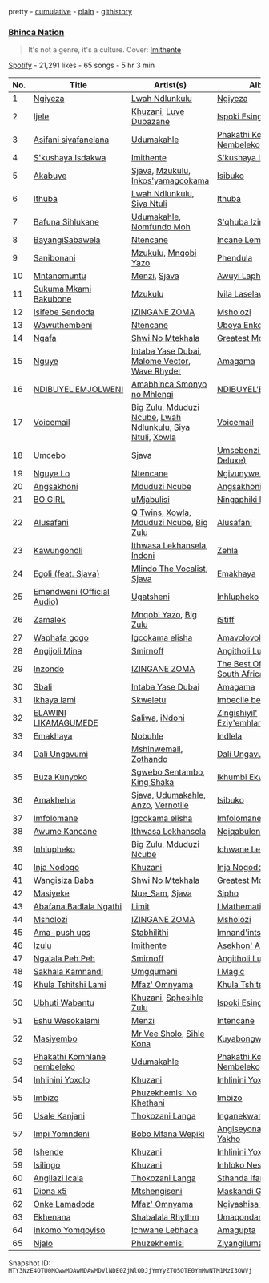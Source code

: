 pretty - [cumulative](/playlists/cumulative/37i9dQZF1DX2xhOTSp6PjQ.md) - [plain](/playlists/plain/37i9dQZF1DX2xhOTSp6PjQ) - [githistory](https://github.githistory.xyz/mackorone/spotify-playlist-archive/blob/main/playlists/plain/37i9dQZF1DX2xhOTSp6PjQ)

### [Bhinca Nation](https://open.spotify.com/playlist/37i9dQZF1DX2xhOTSp6PjQ)

> It's not a genre, it's a culture\. Cover: <a href="https://open.spotify.com/artist/3JqfmUV2PM8u6ifw2TWPJ9?si=i7uGfhIiQqSACQVc0TcL0w">Imithente</a>

[Spotify](https://open.spotify.com/user/spotify) - 21,291 likes - 65 songs - 5 hr 3 min

| No. | Title | Artist(s) | Album | Length |
|---|---|---|---|---|
| 1 | [Ngiyeza](https://open.spotify.com/track/3Pv1NcASIE987vF8t1VWVu) | [Lwah Ndlunkulu](https://open.spotify.com/artist/2h9NlcdGxIEnnh5aQuSeZ1) | [Ngiyeza](https://open.spotify.com/album/5S4kyrm5mTa1PK4ur0BPIR) | 4:41 |
| 2 | [Ijele](https://open.spotify.com/track/2OYomh3wz8TWpfnQKxua2F) | [Khuzani](https://open.spotify.com/artist/1ltbNKMXKKXkjaXCTGZYUs), [Luve Dubazane](https://open.spotify.com/artist/2qn1ZfGigw6BNbf2MNuEJc) | [Ispoki Esingafi](https://open.spotify.com/album/3riM8V5qRqXKn09JuWHcAu) | 4:29 |
| 3 | [Asifani siyafanelana](https://open.spotify.com/track/61rcqq5Z6GSjVyhuFAMbiw) | [Udumakahle](https://open.spotify.com/artist/3a3txnliYhHHrdcw1k6gyq) | [Phakathi Komhlane Nembeleko](https://open.spotify.com/album/3LJ39cJZE7hPwG2j6RXc5s) | 4:20 |
| 4 | [S'kushaya Isdakwa](https://open.spotify.com/track/2PJ6NP1np4QGGJpnl6MGwx) | [Imithente](https://open.spotify.com/artist/3JqfmUV2PM8u6ifw2TWPJ9) | [S'kushaya Isdakwa](https://open.spotify.com/album/3W662ml4nC71f2QUTMKeLy) | 4:03 |
| 5 | [Akabuye](https://open.spotify.com/track/6eAvjdlcZ6t5K9lvslRv1D) | [Sjava](https://open.spotify.com/artist/4RfOLIFy2xEmlWzXEVmLJn), [Mzukulu](https://open.spotify.com/artist/2cvAWNKeSNVAfSZqAQIIS3), [Inkos'yamagcokama](https://open.spotify.com/artist/6wq5brCC7NSFUDJ8rL0fcF) | [Isibuko](https://open.spotify.com/album/4yFM1aHZINPJ8p9Ei7uLOR) | 5:28 |
| 6 | [Ithuba](https://open.spotify.com/track/2DTnuVhrGnLcmgutAW4vb1) | [Lwah Ndlunkulu](https://open.spotify.com/artist/2h9NlcdGxIEnnh5aQuSeZ1), [Siya Ntuli](https://open.spotify.com/artist/5BggJAW7Ubyk8FR87MpGvc) | [Ithuba](https://open.spotify.com/album/1pYMs6qogXnmKzGoGlBwWQ) | 4:23 |
| 7 | [Bafuna Sihlukane](https://open.spotify.com/track/3sL440xAohRKtarUSnBRxE) | [Udumakahle](https://open.spotify.com/artist/3a3txnliYhHHrdcw1k6gyq), [Nomfundo Moh](https://open.spotify.com/artist/6brKi6i5SusNnoKcSlKAan) | [S'qhuba Izinkomo](https://open.spotify.com/album/3ivjLXlzcdqXFspHzhyCm2) | 4:26 |
| 8 | [BayangiSabawela](https://open.spotify.com/track/3quA7mtdIg05CfJ4f3beww) | [Ntencane](https://open.spotify.com/artist/3PKVcK4wKrfPi7qDz1odsV) | [Incane Lembobo](https://open.spotify.com/album/0BDVeJR2FEfPjJLpgg5nbP) | 4:14 |
| 9 | [Sanibonani](https://open.spotify.com/track/4IMZR7DMOMAYHlAifv682g) | [Mzukulu](https://open.spotify.com/artist/2cvAWNKeSNVAfSZqAQIIS3), [Mnqobi Yazo](https://open.spotify.com/artist/59IoFDxTdsmr1m1z8euRFu) | [Phendula](https://open.spotify.com/album/6d89ixAm9v3UfQGAWyeFb2) | 4:21 |
| 10 | [Mntanomuntu](https://open.spotify.com/track/2UMJhyDNyBn9rJc2fgw6GJ) | [Menzi](https://open.spotify.com/artist/0PIYUjDZszDZSZGLhYvmyZ), [Sjava](https://open.spotify.com/artist/4RfOLIFy2xEmlWzXEVmLJn) | [Awuyi Lapho](https://open.spotify.com/album/5xiLbMeDPMlvXSZKhVSfEh) | 4:54 |
| 11 | [Sukuma Mkami Bakubone](https://open.spotify.com/track/0O5LuQXAfihaOA3TFxYt3C) | [Mzukulu](https://open.spotify.com/artist/2cvAWNKeSNVAfSZqAQIIS3) | [Ivila Laselawini](https://open.spotify.com/album/278BIRWbQrUNkDwC3gN56e) | 4:26 |
| 12 | [Isifebe Sendoda](https://open.spotify.com/track/1otdCFUdWjT0yLWOfFr6kc) | [IZINGANE ZOMA](https://open.spotify.com/artist/1fa6d4xSwQWEhmp0MwKw61) | [Msholozi](https://open.spotify.com/album/6QxMBGWtj8tXhWiNNFF2pA) | 4:20 |
| 13 | [Wawuthembeni](https://open.spotify.com/track/4lbJb7VVOGShkgblw8YUiY) | [Ntencane](https://open.spotify.com/artist/3PKVcK4wKrfPi7qDz1odsV) | [Uboya Enkomeni](https://open.spotify.com/album/1PRhgX3Vv4TjqHUWG6R5eh) | 5:07 |
| 14 | [Ngafa](https://open.spotify.com/track/4OntDavbpxbLk80nXlw7WR) | [Shwi No Mtekhala](https://open.spotify.com/artist/0hqM2qppNBOvYYQ36FsdBq) | [Greatest Moments Of](https://open.spotify.com/album/0nLOqOS3t7akMp44aTzqIj) | 6:00 |
| 15 | [Nguye](https://open.spotify.com/track/5rO92QmCFzqbHgbwaJnwAH) | [Intaba Yase Dubai](https://open.spotify.com/artist/2j6fdvCneiKmXX8rsYEoU6), [Malome Vector](https://open.spotify.com/artist/6AeHcNxdFsYI8WQE1f0YVw), [Wave Rhyder](https://open.spotify.com/artist/2g6Idw9wnJRWM0viAxhRRX) | [Amagama](https://open.spotify.com/album/5iPOBiXSE3zgsZctEvp0UP) | 4:03 |
| 16 | [NDIBUYEL'EMJOLWENI](https://open.spotify.com/track/3HBrBn7eORjfsNzTWqrU9n) | [Amabhinca Smonyo no Mhlengi](https://open.spotify.com/artist/3gZXfUHrXbFP06VZAtpJ5i) | [NDIBUYEL'EMJOLWENI](https://open.spotify.com/album/7yAtqUe2YOeVVkaLKz57cO) | 4:32 |
| 17 | [Voicemail](https://open.spotify.com/track/6l4EAi2hbZU9TfZWHUzDBE) | [Big Zulu](https://open.spotify.com/artist/6sNKQgLUy4LVNEX3r1kG1A), [Mduduzi Ncube](https://open.spotify.com/artist/5jvlsVxfcbRVuHJ2Uv8WOh), [Lwah Ndlunkulu](https://open.spotify.com/artist/2h9NlcdGxIEnnh5aQuSeZ1), [Siya Ntuli](https://open.spotify.com/artist/5BggJAW7Ubyk8FR87MpGvc), [Xowla](https://open.spotify.com/artist/08ejcjfMzbGwiK9MVslxc5) | [Voicemail](https://open.spotify.com/album/1jpct6JMzUuQRCvCe0ASwS) | 4:38 |
| 18 | [Umcebo](https://open.spotify.com/track/4wPKQWzPiKBBf1AUmAQbA2) | [Sjava](https://open.spotify.com/artist/4RfOLIFy2xEmlWzXEVmLJn) | [Umsebenzi \(Gold Deluxe\)](https://open.spotify.com/album/6TE4E8HVGy0HM4lT3vgHWz) | 3:52 |
| 19 | [Nguye Lo](https://open.spotify.com/track/5v3FY18Q1MxKV2GFcjgIYM) | [Ntencane](https://open.spotify.com/artist/3PKVcK4wKrfPi7qDz1odsV) | [Ngivunywe Usathane](https://open.spotify.com/album/6PnShffIuygTGwCrJiAPEN) | 4:11 |
| 20 | [Angsakhoni](https://open.spotify.com/track/21XL4xGIm6VhWSZF5uFYZb) | [Mduduzi Ncube](https://open.spotify.com/artist/5jvlsVxfcbRVuHJ2Uv8WOh) | [Angsakhoni](https://open.spotify.com/album/5BqRwQhNm7LwO4n9NcjzjO) | 4:56 |
| 21 | [BO GIRL](https://open.spotify.com/track/6CrL5WAQNE2a94i7tqbi67) | [uMjabulisi](https://open.spotify.com/artist/7hgZmJWaqjihq01cTFgyD6) | [Ningaphiki Nami](https://open.spotify.com/album/12840tLE83NAKIiNZuEqZ8) | 4:08 |
| 22 | [Alusafani](https://open.spotify.com/track/1BXfrEUZFDhrVahuVT3PMK) | [Q Twins](https://open.spotify.com/artist/2krUPP3nMYoF1C5WX3yB7J), [Xowla](https://open.spotify.com/artist/08ejcjfMzbGwiK9MVslxc5), [Mduduzi Ncube](https://open.spotify.com/artist/5jvlsVxfcbRVuHJ2Uv8WOh), [Big Zulu](https://open.spotify.com/artist/6sNKQgLUy4LVNEX3r1kG1A) | [Alusafani](https://open.spotify.com/album/4u56tBvuMwxuyvgE4VsnXn) | 3:44 |
| 23 | [Kawungondli](https://open.spotify.com/track/2s3bK3DPCb84Rl1Rfp01TH) | [Ithwasa Lekhansela](https://open.spotify.com/artist/6NBgad7h0rc4Q75Ek8nt89), [Indoni](https://open.spotify.com/artist/4WQsq6xk7Wu2WqM7aqpdTI) | [Zehla](https://open.spotify.com/album/05jPZZIhjOGQOJduelCSPV) | 4:30 |
| 24 | [Egoli \(feat\. Sjava\)](https://open.spotify.com/track/70VtSPbK7NyX2dUpKQbUxN) | [Mlindo The Vocalist](https://open.spotify.com/artist/09CY8fzqhZHR7rQAULoreI), [Sjava](https://open.spotify.com/artist/4RfOLIFy2xEmlWzXEVmLJn) | [Emakhaya](https://open.spotify.com/album/3YPT8bW8XTiZIjMEhryLEU) | 4:01 |
| 25 | [Emendweni \(Official Audio\)](https://open.spotify.com/track/7y7rkoxppjGCyanzPR1Ni3) | [Ugatsheni](https://open.spotify.com/artist/2kUReuoaNS6Thgl4zFQA60) | [Inhlupheko](https://open.spotify.com/album/0COaJfx04ihKeZxxcw4j3x) | 4:54 |
| 26 | [Zamalek](https://open.spotify.com/track/4bn9tdvdNPUYXycnSxqBF6) | [Mnqobi Yazo](https://open.spotify.com/artist/59IoFDxTdsmr1m1z8euRFu), [Big Zulu](https://open.spotify.com/artist/6sNKQgLUy4LVNEX3r1kG1A) | [iStiff](https://open.spotify.com/album/406LRBBJauqbHIurtDKm7d) | 4:11 |
| 27 | [Waphafa gogo](https://open.spotify.com/track/1a7D84ildlODFUaYxReoYi) | [Igcokama elisha](https://open.spotify.com/artist/0CfaRCWMy2aXtbVQPCGG15) | [Amavolovolo](https://open.spotify.com/album/5A5mB7kVFvDrwKwN0jwEfR) | 3:54 |
| 28 | [Angijoli Mina](https://open.spotify.com/track/7cj6FNKos5MUkSMe5380wB) | [Smirnoff](https://open.spotify.com/artist/19OHDg21bLlU29eYyUahlz) | [Angitholi Lutho](https://open.spotify.com/album/5WOtZn2TNODSH5C4d5HDkt) | 3:58 |
| 29 | [Inzondo](https://open.spotify.com/track/3jmv4dhLatPanmC4lX7JaE) | [IZINGANE ZOMA](https://open.spotify.com/artist/1fa6d4xSwQWEhmp0MwKw61) | [The Best Of Traditional South African Music](https://open.spotify.com/album/5r48JyMk448sZ5OGopjfcx) | 3:23 |
| 30 | [Sbali](https://open.spotify.com/track/34MjyTB5QGaDpMCLk3432P) | [Intaba Yase Dubai](https://open.spotify.com/artist/2j6fdvCneiKmXX8rsYEoU6) | [Amagama](https://open.spotify.com/album/5iPOBiXSE3zgsZctEvp0UP) | 5:00 |
| 31 | [Ikhaya lami](https://open.spotify.com/track/00CVEHFQGCxKka8UbnfTGS) | [Skweletu](https://open.spotify.com/artist/0uW67UxcYtWZRPZO3Zaobf) | [Imbecile berth](https://open.spotify.com/album/0dXtLrwe6B1M9yYptxCdsr) | 4:20 |
| 32 | [ELAWINI LIKAMAGUMEDE](https://open.spotify.com/track/2wdIlufkUPuHHDzslnWfVF) | [Saliwa](https://open.spotify.com/artist/2I0i5ZfLpQQ1dzFTkyBON8), [iNdoni](https://open.spotify.com/artist/07rVdLJKth27CP4ZtmDWNy) | [Zingishiyil' Eziy'emhlangeni](https://open.spotify.com/album/4cwb1hs6tqaGnzySIFtw6I) | 4:35 |
| 33 | [Emakhaya](https://open.spotify.com/track/3M8QUN5XraDwiIM2YlpqVN) | [Nobuhle](https://open.spotify.com/artist/2SuwWqS2g4w2GSE4lxD1UM) | [Indlela](https://open.spotify.com/album/69bzQJaAvMR92psMY098UI) | 3:32 |
| 34 | [Dali Ungavumi](https://open.spotify.com/track/2yTHNZL9n8zd1LXRa6LT2W) | [Mshinwemali](https://open.spotify.com/artist/16Sxr5Kd5KJIUXTUVtmVOV), [Zothando](https://open.spotify.com/artist/2JKuODJH36pqK6s3gLcnVe) | [Dali Ungavumi](https://open.spotify.com/album/4TMSarXXnwy2RN5qD6tsKd) | 5:43 |
| 35 | [Buza Kunyoko](https://open.spotify.com/track/3MwXl9gwg7aG1NBHcGKaZo) | [Sgwebo Sentambo](https://open.spotify.com/artist/5p55hGi2rq290OvBwMpLps), [King Shaka](https://open.spotify.com/artist/5iVLqqv8xXE8vQ43Psq5wL) | [Ikhumbi Ekweletayo](https://open.spotify.com/album/5nxPey17l6lXWUCsNqm6lF) | 5:49 |
| 36 | [Amakhehla](https://open.spotify.com/track/3BkskmADgoWdiGHiaEz6uc) | [Sjava](https://open.spotify.com/artist/4RfOLIFy2xEmlWzXEVmLJn), [Udumakahle](https://open.spotify.com/artist/3a3txnliYhHHrdcw1k6gyq), [Anzo](https://open.spotify.com/artist/0mXjRSmbTBBoufMmTKuGmv), [Vernotile](https://open.spotify.com/artist/5jDxQtsQGEKqgulGcERXMn) | [Isibuko](https://open.spotify.com/album/4yFM1aHZINPJ8p9Ei7uLOR) | 4:30 |
| 37 | [Imfolomane](https://open.spotify.com/track/4AzyXKfE7vRXvbgGDJVmQU) | [Igcokama elisha](https://open.spotify.com/artist/0CfaRCWMy2aXtbVQPCGG15) | [Imfolomane](https://open.spotify.com/album/35X0OmXW0Bja31Gf6hWlCF) | 6:14 |
| 38 | [Awume Kancane](https://open.spotify.com/track/6HjdFBVWWqvFKFr5ZsneHE) | [Ithwasa Lekhansela](https://open.spotify.com/artist/6NBgad7h0rc4Q75Ek8nt89) | [Ngiqabuleni](https://open.spotify.com/album/3OxIFFFeItgoIBup6T66nA) | 3:57 |
| 39 | [Inhlupheko](https://open.spotify.com/track/5IGgCvL8zrdsWaVWSlxSzW) | [Big Zulu](https://open.spotify.com/artist/6sNKQgLUy4LVNEX3r1kG1A), [Mduduzi Ncube](https://open.spotify.com/artist/5jvlsVxfcbRVuHJ2Uv8WOh) | [Ichwane Lenyoka](https://open.spotify.com/album/0HyidnQQAGW9Unm8Ejr21L) | 5:17 |
| 40 | [Inja Nodogo](https://open.spotify.com/track/7CiL2zVTGVrJYT7tcVk0dl) | [Khuzani](https://open.spotify.com/artist/1ltbNKMXKKXkjaXCTGZYUs) | [Inja Nogodo](https://open.spotify.com/album/1i1JkpUl5vILSSLKwsVHAO) | 4:15 |
| 41 | [Wangisiza Baba](https://open.spotify.com/track/5NS3OiNTauGUA5S3jsJHwL) | [Shwi No Mtekhala](https://open.spotify.com/artist/0hqM2qppNBOvYYQ36FsdBq) | [Greatest Moments Of](https://open.spotify.com/album/0nLOqOS3t7akMp44aTzqIj) | 5:38 |
| 42 | [Masiyeke](https://open.spotify.com/track/01fXzOTgIyzNwWTBahteZB) | [Nue\_Sam](https://open.spotify.com/artist/2mQ1WAgOTUQDBsJpt7tGTY), [Sjava](https://open.spotify.com/artist/4RfOLIFy2xEmlWzXEVmLJn) | [Sipho](https://open.spotify.com/album/16QKAhgay0amx5AgBIwFo0) | 4:21 |
| 43 | [Abafana Badlala Ngathi](https://open.spotify.com/track/2MS5BhgzvMg4frVGhxYuwJ) | [Limit](https://open.spotify.com/artist/2FNsjkc78U5f55zOu6ZsSh) | [I Mathematics](https://open.spotify.com/album/43VQHDS0rQVLrYtPvchEHf) | 4:43 |
| 44 | [Msholozi](https://open.spotify.com/track/7i9OftJwfxt4R20jDRnLqi) | [IZINGANE ZOMA](https://open.spotify.com/artist/1fa6d4xSwQWEhmp0MwKw61) | [Msholozi](https://open.spotify.com/album/6QxMBGWtj8tXhWiNNFF2pA) | 4:48 |
| 45 | [Ama\-push ups](https://open.spotify.com/track/4UU4qUfkfRd4IXszXX2Z1K) | [Stabhilithi](https://open.spotify.com/artist/2pomD4ScxWOF80dWYIHN1u) | [Imnand'intshebe](https://open.spotify.com/album/1GRjmojMIbgclyRjVvPuC7) | 4:42 |
| 46 | [Izulu](https://open.spotify.com/track/6IYiXBVJ6JieWediZllERf) | [Imithente](https://open.spotify.com/artist/3JqfmUV2PM8u6ifw2TWPJ9) | [Asekhon' Amalahle ?](https://open.spotify.com/album/53EGXcdCuhcYhODGXq2h2a) | 4:23 |
| 47 | [Ngalala Peh Peh](https://open.spotify.com/track/7nf6spJKCF5xVXMNbBgMQ0) | [Smirnoff](https://open.spotify.com/artist/19OHDg21bLlU29eYyUahlz) | [Angitholi Lutho](https://open.spotify.com/album/5WOtZn2TNODSH5C4d5HDkt) | 4:09 |
| 48 | [Sakhala Kamnandi](https://open.spotify.com/track/10FGIW76glXqbxi6gSOxwJ) | [Umgqumeni](https://open.spotify.com/artist/4nMTRK9u7Zt9lKCPnF06zB) | [I Magic](https://open.spotify.com/album/4DR2LkB4JWkcT5ZBaqRgSN) | 4:19 |
| 49 | [Khula Tshitshi Lami](https://open.spotify.com/track/5JIJunDi0sABz8zd44u4WE) | [Mfaz' Omnyama](https://open.spotify.com/artist/0JQAeDYaigl5nor0kUP44X) | [Khula Tshitshi Lami](https://open.spotify.com/album/24m3tRRNgElXYhvJLakyxu) | 4:21 |
| 50 | [Ubhuti Wabantu](https://open.spotify.com/track/30hNrNo7QjfXkwKT3AvNPU) | [Khuzani](https://open.spotify.com/artist/1ltbNKMXKKXkjaXCTGZYUs), [Sphesihle Zulu](https://open.spotify.com/artist/2Q87XMh9dkkI1FOG9uCeCG) | [Ispoki Esingafi](https://open.spotify.com/album/3riM8V5qRqXKn09JuWHcAu) | 5:06 |
| 51 | [Eshu Wesokalami](https://open.spotify.com/track/6UFkLF40TBGfVFry7LXSxJ) | [Menzi](https://open.spotify.com/artist/0PIYUjDZszDZSZGLhYvmyZ) | [Intencane](https://open.spotify.com/album/7doGg6TOO86pTXiyploISV) | 3:51 |
| 52 | [Masiyembo](https://open.spotify.com/track/0G4iC2UTqq0dE65KRqqhC9) | [Mr Vee Sholo](https://open.spotify.com/artist/3Qb0EgeDtnCKvw9HzE4x9U), [Sihle Kona](https://open.spotify.com/artist/0UJaLaZkvRM9B91fxW4GDa) | [Kuyabongwa](https://open.spotify.com/album/5ZEowNb3KsMZfmMCnOW8b8) | 3:10 |
| 53 | [Phakathi Komhlane nembeleko](https://open.spotify.com/track/5tcWJFn9w9BDUWXssZ5Q1A) | [Udumakahle](https://open.spotify.com/artist/3a3txnliYhHHrdcw1k6gyq) | [Phakathi Komhlane Nembeleko](https://open.spotify.com/album/3LJ39cJZE7hPwG2j6RXc5s) | 4:18 |
| 54 | [Inhlinini Yoxolo](https://open.spotify.com/track/3ZhOsB846LguxIkDASb6Rb) | [Khuzani](https://open.spotify.com/artist/1ltbNKMXKKXkjaXCTGZYUs) | [Inhlinini Yoxolo \(Pt\. 2\)](https://open.spotify.com/album/25HvxLDw1saTfEoFQ6Rfxj) | 9:00 |
| 55 | [Imbizo](https://open.spotify.com/track/5rd1OgQZU0TcRndLFOYECO) | [Phuzekhemisi No Khethani](https://open.spotify.com/artist/6bhmRXAWbMM1oYuoSNCR1f) | [Imbizo](https://open.spotify.com/album/33HOA4xP6hyXlm1CcUy5Ce) | 3:58 |
| 56 | [Usale Kanjani](https://open.spotify.com/track/1Na1tKjOtgF6Wzu1JlFSgj) | [Thokozani Langa](https://open.spotify.com/artist/30nsu2oxgyCzzty1TIJW6S) | [Inganekwane](https://open.spotify.com/album/4dgnNUTAl7mXAEDye2IooD) | 5:18 |
| 57 | [Impi Yomndeni](https://open.spotify.com/track/7ag6ASRzcuWXamzvNEXQzL) | [Bobo Mfana Wepiki](https://open.spotify.com/artist/6kcl74RDRgeHTx1Dj07NQt) | [Angiseyona Itype Yakho](https://open.spotify.com/album/4N6uYvCf4TgK5kAopt1RqQ) | 6:03 |
| 58 | [Ishende](https://open.spotify.com/track/4gbkKnzwQdS7dEv5lWHVQO) | [Khuzani](https://open.spotify.com/artist/1ltbNKMXKKXkjaXCTGZYUs) | [Inhlinini Yoxolo](https://open.spotify.com/album/2gkiXVfyva2aEfJiiRbQry) | 4:29 |
| 59 | [Isilingo](https://open.spotify.com/track/5Df0fXk01kB3ZgVPg3uwmk) | [Khuzani](https://open.spotify.com/artist/1ltbNKMXKKXkjaXCTGZYUs) | [Inhloko Nes'xhanti](https://open.spotify.com/album/6uKsbOxDnGwYTfdVp2qIuP) | 3:40 |
| 60 | [Angilazi Icala](https://open.spotify.com/track/1SgLVnJlhycOrTQHWbeBKa) | [Thokozani Langa](https://open.spotify.com/artist/30nsu2oxgyCzzty1TIJW6S) | [Sthanda Ifamily](https://open.spotify.com/album/5XtEpbp6vPy9a1RvpNTsb8) | 5:43 |
| 61 | [Diona x5](https://open.spotify.com/track/2PQl2BRgemS4sFZTFS703p) | [Mtshengiseni](https://open.spotify.com/artist/0b7Ds3CZPJOmh8hqOq9md4) | [Maskandi Greats Vol.1](https://open.spotify.com/album/3GzuoeKRn8eQF0KAR0N4o6) | 6:52 |
| 62 | [Onke Lamadoda](https://open.spotify.com/track/49x1RPNz0y4dhKxRVwTlRT) | [Mfaz' Omnyama](https://open.spotify.com/artist/0JQAeDYaigl5nor0kUP44X) | [Ngiyashisa Bhe!!](https://open.spotify.com/album/2XndIgHBdfGrQbU8qdBsdT) | 4:54 |
| 63 | [Ekhenana](https://open.spotify.com/track/4VqeQHfo2ubS5tqq5wmaOE) | [Shabalala Rhythm](https://open.spotify.com/artist/4yqgRp5LrmRXgSKpAqTBdl) | [Umaqondana](https://open.spotify.com/album/5CSphfloiCWOA2s35VsNwp) | 4:49 |
| 64 | [Inkomo Yomqoyiso](https://open.spotify.com/track/0duUpsKlfu6RNHWH5q0diF) | [Ichwane Lebhaca](https://open.spotify.com/artist/6dUPVcKOAhdgjkmgDwy6uh) | [Amagupta](https://open.spotify.com/album/4faFI6JoeU4nCK89d8Ul0b) | 4:56 |
| 65 | [Njalo](https://open.spotify.com/track/7HKU5vab9h0HpPtYbRUS4X) | [Phuzekhemisi](https://open.spotify.com/artist/7exwnL9NFBRuwqUEvX8kGP) | [Ziyangiluma Izinja](https://open.spotify.com/album/1NEqGFT5ZfRJc5TwGffesn) | 4:17 |

Snapshot ID: `MTY3NzE4OTU0MCwwMDAwMDAwMDVlNDE0ZjNlODJjYmYyZTQ5OTE0YmMwNTM1MzI3OWVj`

